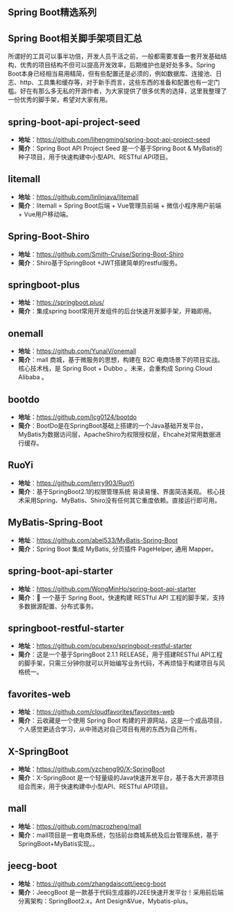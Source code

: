 ## Spring Boot精选系列

## Spring Boot相关脚手架项目汇总
所谓好的工具可以事半功倍，开发人员干活之前，一般都需要准备一套开发基础结构，优秀的项目结构不但可以提高开发效率，后期维护也是好处多多。Spring Boot本身已经相当易用精简，但有些配置还是必须的，例如数据库、连接池、日志、http、工具集和缓存等，对于新手而言，这些东西的准备和配置也有一定门槛。好在有那么多无私的开源作者，为大家提供了很多优秀的选择，这里我整理了一份优秀的脚手架，希望对大家有用。

## spring-boot-api-project-seed  
  - **地址**：<https://github.com/lihengming/spring-boot-api-project-seed>  
  - **简介**：Spring Boot API Project Seed 是一个基于Spring Boot & MyBatis的种子项目，用于快速构建中小型API、RESTful API项目。
 
## litemall 
  - **地址**：<https://github.com/linlinjava/litemall>  
  - **简介**：litemall = Spring Boot后端 + Vue管理员前端 + 微信小程序用户前端 + Vue用户移动端。
  
## Spring-Boot-Shiro
  - **地址**：<https://github.com/Smith-Cruise/Spring-Boot-Shiro>  
  - **简介**：Shiro基于SpringBoot +JWT搭建简单的restful服务。
  
## springboot-plus  
  - **地址**：<https://springboot.plus/>  
  - **简介**：集成spring boot常用开发组件的后台快速开发脚手架，开箱即用。
 
## onemall
  - **地址**：<https://github.com/YunaiV/onemall>  
  - **简介**：mall 商城，基于微服务的思想，构建在 B2C 电商场景下的项目实战。核心技术栈，是 Spring Boot + Dubbo 。未来，会重构成 Spring Cloud Alibaba 。
  
## bootdo 
  - **地址**：<https://github.com/lcg0124/bootdo>  
  - **简介**：BootDo是在SpringBoot基础上搭建的一个Java基础开发平台，MyBatis为数据访问层，ApacheShiro为权限授权层，Ehcahe对常用数据进行缓存。
  
## RuoYi 
  - **地址**：<https://github.com/lerry903/RuoYi>   
  - **简介**：基于SpringBoot2.1的权限管理系统 易读易懂、界面简洁美观。 核心技术采用Spring、MyBatis、Shiro没有任何其它重度依赖。直接运行即可用。
  
## MyBatis-Spring-Boot
  - **地址**：<https://github.com/abel533/MyBatis-Spring-Boot>  
  - **简介**：Spring Boot 集成 MyBatis, 分页插件 PageHelper, 通用 Mapper。
  
## spring-boot-api-starter
  - **地址**：<https://github.com/WongMinHo/spring-boot-api-starter>  
  - **简介**：🚀 一个基于 Spring Boot，快速构建 RESTful API 工程的脚手架，支持多数据源配置、分布式事务。
  
## springboot-restful-starter
  - **地址**：<https://github.com/ocubexo/springboot-restful-starter>   
  - **简介**：这是一个基于SpringBoot 2.1.1 RELEASE，用于搭建RESTful API工程的脚手架，只需三分钟你就可以开始编写业务代码，不再烦恼于构建项目与风格统一。
  
## favorites-web
  - **地址**：<https://github.com/cloudfavorites/favorites-web>  
  - **简介**：云收藏是一个使用 Spring Boot 构建的开源网站，这是一个成品项目，个人感觉更适合学习，从中筛选对自己项目有用的东西为自己所有。
  
## X-SpringBoot
  - **地址**：<https://github.com/yzcheng90/X-SpringBoot>  
  - **简介**：X-SpringBoot 是一个轻量级的Java快速开发平台，基于各大开源项目组合而来，用于快速构建中小型API、RESTful API项目。
  
 ## mall
  - **地址**：https://github.com/macrozheng/mall 
  - **简介**：mall项目是一套电商系统，包括前台商城系统及后台管理系统，基于SpringBoot+MyBatis实现。。
  
 ## jeecg-boot
  - **地址**：https://github.com/zhangdaiscott/jeecg-boot 
  - **简介**：JeecgBoot 是一款基于代码生成器的J2EE快速开发平台！采用前后端分离架构：SpringBoot2.x，Ant Design&Vue，Mybatis-plus。
  
  
  
    
   
 
